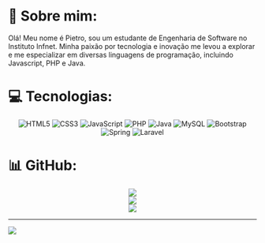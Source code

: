 # 💫 Sobre mim:
Olá! Meu nome é Pietro, sou um estudante de Engenharia de Software no Instituto Infnet. Minha paixão por tecnologia e inovação me levou a explorar e me especializar em diversas linguagens de programação, incluindo Javascript, PHP e Java.

# 💻 Tecnologias:
<div align="center">
  
![HTML5](https://img.shields.io/badge/html5-%23E34F26.svg?style=for-the-badge&logo=html5&logoColor=white) 
![CSS3](https://img.shields.io/badge/css3-%231572B6.svg?style=for-the-badge&logo=css3&logoColor=white) 
![JavaScript](https://img.shields.io/badge/javascript-%23323330.svg?style=for-the-badge&logo=javascript&logoColor=%23F7DF1E) 
![PHP](https://img.shields.io/badge/php-%23777BB4.svg?style=for-the-badge&logo=php&logoColor=white) 
![Java](https://img.shields.io/badge/java-%23ED8B00.svg?style=for-the-badge&logo=openjdk&logoColor=white) 
![MySQL](https://img.shields.io/badge/mysql-4479A1.svg?style=for-the-badge&logo=mysql&logoColor=white) 
![Bootstrap](https://img.shields.io/badge/bootstrap-%238511FA.svg?style=for-the-badge&logo=bootstrap&logoColor=white) 
![Spring](https://img.shields.io/badge/spring-%236DB33F.svg?style=for-the-badge&logo=spring&logoColor=white) 
![Laravel](https://img.shields.io/badge/laravel-%23FF2D20.svg?style=for-the-badge&logo=laravel&logoColor=white)

</div>

# 📊 GitHub:
<div align="center">

![](https://github-readme-stats.vercel.app/api?username=pietrorpedro&theme=dark&hide_border=true&include_all_commits=false&count_private=false)<br/>
![](https://github-readme-streak-stats.herokuapp.com/?user=pietrorpedro&theme=dark&hide_border=true)<br/>
![](https://github-readme-stats.vercel.app/api/top-langs/?username=pietrorpedro&theme=dark&hide_border=true&include_all_commits=false&count_private=false&layout=compact)

</div>

---
[![](https://visitcount.itsvg.in/api?id=pietrorpedro&icon=0&color=0)](https://visitcount.itsvg.in)
